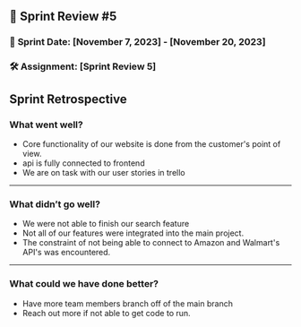 ## 🚀 **Sprint Review #5**

### 📅 **Sprint Date**: [November 7, 2023] - [November 20, 2023]

### 🛠 **Assignment**: [Sprint Review 5]

## Sprint Retrospective

### What went well?
- Core functionality of our website is done from the customer's point of view.
- api is fully connected to frontend
- We are on task with our user stories in trello

---
### What didn’t go well?
- We were not able to finish our search feature
- Not all of our features were integrated into the main project.
- The constraint of not being able to connect to Amazon and Walmart's API's was encountered.
---

### What could we have done better?
- Have more team members branch off of the main branch
- Reach out more if not able to get code to run.
